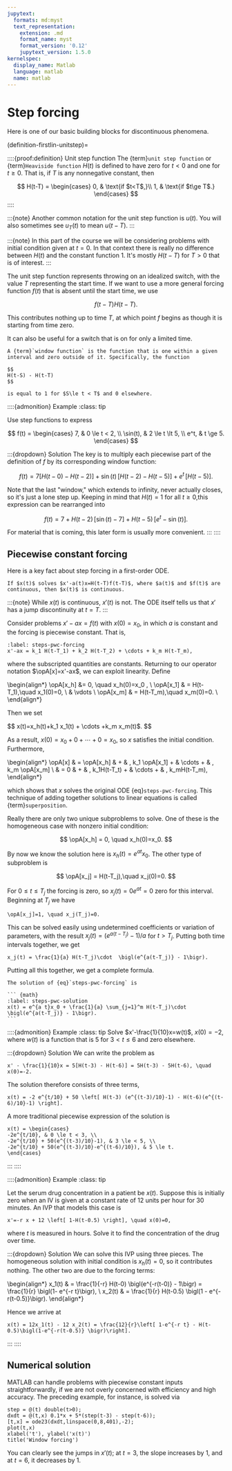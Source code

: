 ```yaml
---
jupytext:
  formats: md:myst
  text_representation:
    extension: .md
    format_name: myst
    format_version: '0.12'
    jupytext_version: 1.5.0
kernelspec:
  display_name: Matlab
  language: matlab
  name: matlab
---
```


# Step forcing

Here is one of our basic building blocks for discontinuous phenomena.

(definition-firstlin-unitstep)=

::::{proof:definition} Unit step function 
The {term}`unit step function` or {term}`Heaviside function` $H(t)$ is defined to have zero for $t< 0$ and one for $t\ge 0$. That is, if $T$ is any nonnegative constant, then

$$
H(t-T) = \begin{cases}  
0, & \text{if $t<T$,}\\ 
1, & \text{if $t\ge T$.}
\end{cases}
$$
::::

:::{note}
Another common notation for the unit step function is $u(t)$. You will also sometimes see $u_T(t)$ to mean $u(t-T)$.
:::

:::{note}
In this part of the course we will be considering problems with initial condition given at $t=0$. In that context there is really no difference between $H(t)$ and the constant function 1. It's mostly $H(t-T)$ for $T>0$ that is of interest.
:::

The unit step function represents throwing on an idealized switch, with the value $T$ representing the start time. If we want to use a more general forcing function $f(t)$ that is absent until the start time, we use

$$
f(t-T)H(t-T).
$$

This contributes nothing up to time $T$, at which point $f$ begins as though it is starting from time zero.

It can also be useful for a switch that is on for only a limited time.

````{proof:definition} Window function
A {term}`window function` is the function that is one within a given interval and zero outside of it. Specifically, the function

$$
H(t-S) - H(t-T)
$$

is equal to 1 for $S\le t < T$ and 0 elsewhere.
````

::::{admonition} Example
:class: tip

Use step functions to express 

$$
f(t) = \begin{cases}
7, & 0 \le t < 2, \\
\sin(t), & 2 \le t \lt 5, \\
e^t, & t \ge 5.
\end{cases}
$$

:::{dropdown} Solution
The key is to multiply each piecewise part of the definition of $f$ by its corresponding window function:

$$
f(t) = 7 \left[ H(t-0) - H(t-2) \right] + \sin(t)\, [ H(t-2)-H(t-5) ] + e^t\, [H(t-5)].
$$

Note that the last "window," which extends to infinity, never actually closes, so it's just a lone step up. Keeping in mind that $H(t)=1$ for all $t\ge 0$,this expression can be rearranged into

$$
f(t) = 7 + H(t-2)\, [\sin(t)-7] + H(t-5)\, [e^t - \sin(t)].
$$

For material that is coming, this later form is usually more convenient.
:::
::::


## Piecewise constant forcing

Here is a key fact about step forcing in a first-order ODE.

``` {proof:property} 1st order ODE with step forcing
If $x(t)$ solves $x'-a(t)x=H(t-T)f(t-T)$, where $a(t)$ and $f(t)$ are continuous, then $x(t)$ is continuous.
```

:::{note}
While $x(t)$ is continuous, $x'(t)$ is not. The ODE itself tells us that $x'$ has a jump discontinuity at $t=T$.
:::

Consider problems $x'-ax=f(t)$ with $x(0)=x_0$, in which $a$ is constant and the forcing is piecewise constant. That is,

``` {math}
:label: steps-pwc-forcing
x'-ax = k_1 H(t-T_1) + k_2 H(t-T_2) + \cdots + k_m H(t-T_m),
```

where the subscripted quantities are constants. Returning to our operator notation $\opA[x]=x'-ax$, we can exploit linearity. Define

\begin{align*}
\opA[x_h] &= 0, \quad x_h(0)=x_0 , \\
\opA[x_1] & = H(t-T_1),\quad x_1(0)=0, \\
& \vdots \\
\opA[x_m] & = H(t-T_m),\quad  x_m(0)=0. \\
\end{align*}

Then we set

$$
x(t)=x_h(t)+k_1 x_1(t) + \cdots +k_m x_m(t)$.
$$

As a result, $x(0)=x_0+0+\cdots+0=x_0$, so $x$ satisfies the initial condition. Furthermore,

\begin{align*}
\opA[x] & = \opA[x_h] & + & \,  k_1 \opA[x_1] + & \cdots   + & \, k_m \opA[x_m] \\
        & = 0         & + & \,  k_1H(t-T_t) + & \cdots   + & \, k_mH(t-T_m),  
\end{align*}

which shows that $x$ solves the original ODE {eq}`steps-pwc-forcing`. This technique of adding together solutions to linear equations is called {term}`superposition`.

Really there are only two unique subproblems to solve. One of these is the homogeneous case with nonzero initial condition:

$$
\opA[x_h] = 0, \quad x_h(0)=x_0.
$$

By now we know the solution here is $x_h(t)=e^{a t}x_0$. The other type of subproblem is

$$
\opA[x_j] = H(t-T_j),\quad x_j(0)=0.
$$

For $0\le t \le T_j$ the forcing is zero, so $x_j(t)= 0e^{at}=0$ zero for this interval. Beginning at $T_j$ we have

``` {math}
\opA[x_j]=1, \quad x_j(T_j)=0.
```

This can be solved easily using undetermined coefficients or variation of parameters, with the result $x_j(t)=(e^{a (t-T_j)} - 1)/a$ for $t > T_j$. Putting both time intervals together, we get

``` {math}
x_j(t) = \frac{1}{a} H(t-T_j)\cdot  \bigl(e^{a(t-T_j)} - 1\bigr).
```

Putting all this together, we get a complete formula.

````{proof:formula} Piecewise constant forcing, 1st order
The solution of {eq}`steps-pwc-forcing` is

``` {math}
:label: steps-pwc-solution
x(t) = e^{a t}x_0 + \frac{1}{a} \sum_{j=1}^m H(t-T_j)\cdot \bigl(e^{a(t-T_j)} - 1\bigr).
```

````

::::{admonition} Example
:class: tip
Solve $x'-\frac{1}{10}x=w(t)$, $x(0)=-2$, where $w(t)$ is a function that is 5 for $3 < t \le 6$ and zero elsewhere.

:::{dropdown} Solution
We can write the problem as

``` {math}
x' - \frac{1}{10}x = 5[H(t-3) - H(t-6)] = 5H(t-3) - 5H(t-6), \quad x(0)=-2.
```

The solution therefore consists of three terms,

```{math}
x(t) = -2 e^{t/10} + 50 \left[ H(t-3) (e^{(t-3)/10}-1) - H(t-6)(e^{(t-6)/10}-1) \right].
```

A more traditional piecewise expression of the solution is

```{math}
x(t) = \begin{cases} 
-2e^{t/10}, & 0 \le t < 3, \\ 
-2e^{t/10} + 50(e^{(t-3)/10}-1), & 3 \le < 5, \\ 
-2e^{t/10} + 50(e^{(t-3)/10}-e^{(t-6)/10}), & 5 \le t.
\end{cases}
```
:::
::::

::::{admonition} Example
:class: tip

Let the serum drug concentration in a patient be $x(t)$. Suppose this is initially zero when an IV is given at a constant rate of 12 units per hour for 30 minutes. An IVP that models this case is

```{math}
x'=-r x + 12 \left[ 1-H(t-0.5) \right], \quad x(0)=0,
```

where $t$ is measured in hours. Solve it to find the concentration of the drug over time.

:::{dropdown} Solution
We can solve this IVP using three pieces. The homogeneous solution with initial condition is $x_h(t)=0$, so it contributes nothing. The other two are due to the forcing terms:

\begin{align*}
x_1(t) & = \frac{1}{-r} H(t-0) \bigl(e^{-r(t-0)} - 1\bigr) = \frac{1}{r} \bigl(1- e^{-r t}\bigr), \\
x_2(t) & = \frac{1}{r} H(t-0.5) \bigl(1 - e^{-r(t-0.5)}\bigr). 
\end{align*}

Hence we arrive at

```{math}
x(t) = 12x_1(t) - 12 x_2(t) = \frac{12}{r}\left[ 1-e^{-r t} - H(t-0.5)\bigl(1-e^{-r(t-0.5)} \bigr)\right].
```
:::
::::

## Numerical solution

MATLAB can handle problems with piecewise constant inputs straightforwardly, if we are not overly concerned with efficiency and high accuracy. The preceding example, for instance, is solved via

```{code-cell}
step = @(t) double(t>0);
dxdt = @(t,x) 0.1*x + 5*(step(t-3) - step(t-6));
[t,x] = ode23(dxdt,linspace(0,8,401),-2);
plot(t,x)
xlabel('t'), ylabel('x(t)')
title('Window forcing')
```

You can clearly see the jumps in $x'(t)$; at $t=3$, the slope increases by 1, and at $t=6$, it decreases by 1.
